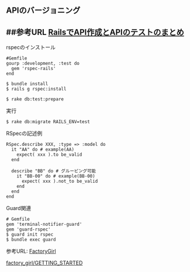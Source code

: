APIのバージョニング
---
##参考URL
[RailsでAPI作成とAPIのテストのまとめ](http://ruby-rails.hatenadiary.com/entry/20150108/1420675366)
---

rspecのインストール
```
#Gemfile
gourp :development, :test do
  gem 'rspec-rails'
end

$ bundle install
$ rails g rspec:install

$ rake db:test:prepare
```

実行
```
$ rake db:migrate RAILS_ENV=test
```

RSpecの記述例
```
RSpec.describe XXX, :type => :model do
  it "AA" do # example(AA)
    expect( xxx ).to be_valid
  end

  describe "BB" do # グルーピング可能
    it "BB-00" do # example(BB-00)
      expect( xxx ).not_to be_valid
    end
  end
end
```

Guard関連
```
# Gemfile
gem 'terminal-notifier-guard'
gem 'guard-rspec'
$ guard init rspec
$ bundle exec guard
```

参考URL:
[FactoryGirl](http://qiita.com/yui-knk/items/bf5ec1bf382e965660b2)

[factory_girl/GETTING_STARTED](https://github.com/thoughtbot/factory_girl/blob/master/GETTING_STARTED.md)
